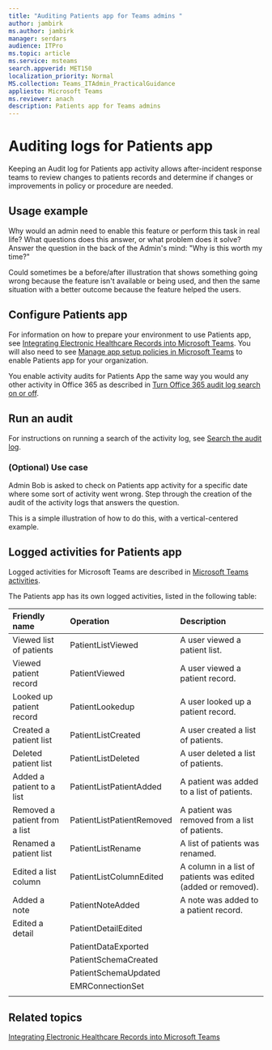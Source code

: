 ```yaml
---
title: "Auditing Patients app for Teams admins "
author: jambirk
ms.author: jambirk 
manager: serdars
audience: ITPro
ms.topic: article 
ms.service: msteams 
search.appverid: MET150
localization_priority: Normal
MS.collection: Teams_ITAdmin_PracticalGuidance
appliesto: Microsoft Teams
ms.reviewer: anach
description: Patients app for Teams admins
---
```


# Auditing logs for Patients app

Keeping an Audit log for Patients app activity allows after-incident response teams to review changes to patients records and determine if changes or improvements in policy or procedure are needed.

<!-- remember to add link to security page and from security page  -->

## Usage example

Why would an admin need to enable this feature or perform this task in real life? What questions does this answer, or what problem does it solve? Answer the question in the back of the Admin's mind: "Why is this worth my time?"

Could sometimes be a before/after illustration that shows something going wrong because the feature isn't available or being used, and then the same situation with a better outcome because the feature helped the users.

<!-- Ansuman will add-->

## Configure Patients app

For information on how to prepare your environment to use Patients app, see [Integrating Electronic Healthcare Records into Microsoft Teams](../expand-teams-across-your-org/healthcare/patients-app.md).  You will also need to see [Manage app setup policies in Microsoft Teams](../teams-app-setup-policies.md) to enable Patients app for your organization.

<!-- add link out to client doc -->

You enable activity audits for Patients App the same way you would any other activity in Office 365 as described in [Turn Office 365 audit log search on or off](https://docs.microsoft.com/office365/securitycompliance/turn-audit-log-search-on-or-off#turn-on-audit-log-search).

## Run an audit

For instructions on running a search of the activity log, see 
[Search the audit log](https://docs.microsoft.com/office365/securitycompliance/search-the-audit-log-in-security-and-compliance#search-the-audit-log).

### (Optional) Use case
<!-- Might remove this section -->
Admin Bob is asked to check on Patients app activity for a specific date where some sort of activity went wrong. Step through the creation of the audit  of the activity logs that answers the question.

This is a simple illustration of how to do this, with a vertical-centered example.

## Logged activities for Patients app

Logged activities for Microsoft Teams are described in [Microsoft Teams activities](https://docs.microsoft.com/office365/securitycompliance/search-the-audit-log-in-security-and-compliance#microsoft-teams-activities).

The Patients app has its own logged activities, listed in the following table:

|Friendly name |Operation|Description|
|:---|:---|:---|
| Viewed list of patients |PatientListViewed| A user viewed a patient list.|
| Viewed patient record  | PatientViewed|A user viewed a patient record. |
| Looked up patient record| PatientLookedup | A user looked up a patient record.|
| Created a patient list|PatientListCreated |A user created a list of patients. |
| Deleted patient list | PatientListDeleted |A user deleted a list of patients. |
| Added a patient to a list| PatientListPatientAdded |A patient was added to a list of patients. |
| Removed a patient from a list|PatientListPatientRemoved |A patient was removed from a list of patients. |
| Renamed a patient list |PatientListRename | A list of patients was renamed. |
|Edited a list column|PatientListColumnEdited | A column in a list of patients was edited (added or removed). |
|Added a note |PatientNoteAdded | A note was added to a patient record. |
|Edited a detail | PatientDetailEdited | |
||PatientDataExported | |
||PatientSchemaCreated | |
||PatientSchemaUpdated| |
||EMRConnectionSet ||
||||



## Related topics

[Integrating Electronic Healthcare Records into Microsoft Teams](../expand-teams-across-your-org/healthcare/patients-app.md)
